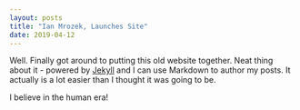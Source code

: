 ```yaml
---
layout: posts
title: "Ian Mrozek, Launches Site"
date: 2019-04-12
---
```


Well. Finally got around to putting this old website together. Neat thing about it - powered by [Jekyll](http://jekyllrb.com) and I can use Markdown to author my posts. It actually is a lot easier than I thought it was going to be.

I believe in the human era!